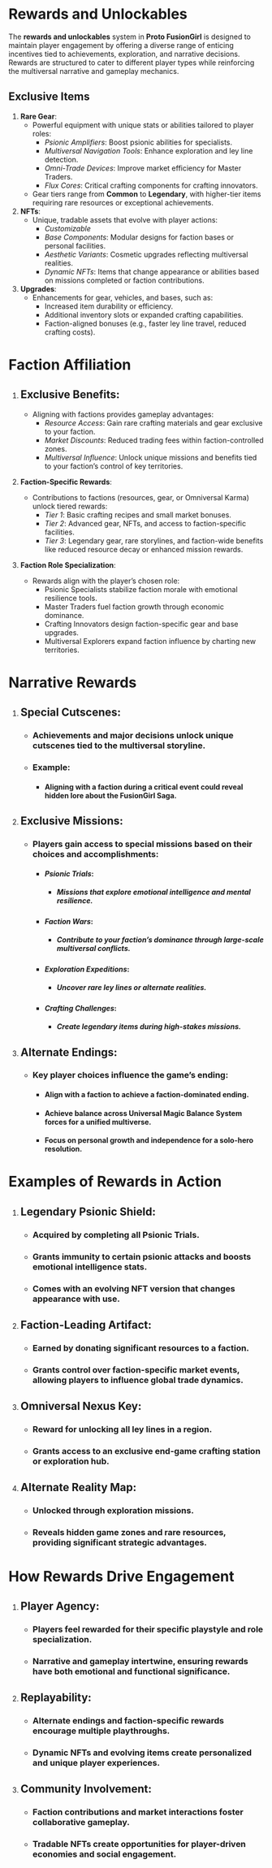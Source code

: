 # Rewards and Unlockables

The **rewards and unlockables** system in **Proto FusionGirl** is designed to maintain player engagement by offering a diverse range of enticing incentives tied to achievements, exploration, and narrative decisions. Rewards are structured to cater to different player types while reinforcing the multiversal narrative and gameplay mechanics.

## Exclusive Items

1. **Rare Gear**:  
   * Powerful equipment with unique stats or abilities tailored to player roles:  
     * *Psionic Amplifiers*: Boost psionic abilities for specialists.  
     * *Multiversal Navigation Tools*: Enhance exploration and ley line detection.  
     * *Omni-Trade Devices*: Improve market efficiency for Master Traders.  
     * *Flux Cores*: Critical crafting components for crafting innovators.  
   * Gear tiers range from **Common** to **Legendary**, with higher-tier items requiring rare resources or exceptional achievements.  
2. **NFTs**:  
   * Unique, tradable assets that evolve with player actions:  
     * *Customizable*   
     * *Base Components*: Modular designs for faction bases or personal facilities.  
     * *Aesthetic Variants*: Cosmetic upgrades reflecting multiversal realities.  
     * *Dynamic NFTs*: Items that change appearance or abilities based on missions completed or faction contributions.  
3. **Upgrades**:  
   * Enhancements for gear, vehicles, and bases, such as:  
     * Increased item durability or efficiency.  
     * Additional inventory slots or expanded crafting capabilities.  
     * Faction-aligned bonuses (e.g., faster ley line travel, reduced crafting costs).

# Faction Affiliation

1. ## Exclusive Benefits:

   * Aligning with factions provides gameplay advantages:  
     * *Resource Access*: Gain rare crafting materials and gear exclusive to your faction.  
     * *Market Discounts*: Reduced trading fees within faction-controlled zones.  
     * *Multiversal Influence*: Unlock unique missions and benefits tied to your faction’s control of key territories.  
2. **Faction-Specific Rewards**:  
   * Contributions to factions (resources, gear, or Omniversal Karma) unlock tiered rewards:  
     * *Tier 1*: Basic crafting recipes and small market bonuses.  
     * *Tier 2*: Advanced gear, NFTs, and access to faction-specific facilities.  
     * *Tier 3*: Legendary gear, rare storylines, and faction-wide benefits like reduced resource decay or enhanced mission rewards.  
3. **Faction Role Specialization**:  
   * Rewards align with the player’s chosen role:  
     * Psionic Specialists stabilize faction morale with emotional resilience tools.  
     * Master Traders fuel faction growth through economic dominance.  
     * Crafting Innovators design faction-specific gear and base upgrades.  
     * Multiversal Explorers expand faction influence by charting new territories.

# Narrative Rewards

1. ## **Special Cutscenes**:

   * ### Achievements and major decisions unlock unique cutscenes tied to the multiversal storyline.

   * ### Example: 

     * #### Aligning with a faction during a critical event could reveal hidden lore about the FusionGirl Saga.

2. ## **Exclusive Missions**:

   * ### Players gain access to special missions based on their choices and accomplishments:

     * #### *Psionic Trials*: 

       * ##### Missions that explore emotional intelligence and mental resilience.

     * #### *Faction Wars*: 

       * ##### Contribute to your faction’s dominance through large-scale multiversal conflicts.

     * #### *Exploration Expeditions*: 

       * ##### Uncover rare ley lines or alternate realities.

     * #### *Crafting Challenges*: 

       * ##### Create legendary items during high-stakes missions.

3. ## **Alternate Endings**:

   * ### Key player choices influence the game’s ending:

     * #### Align with a faction to achieve a faction-dominated ending.

     * #### Achieve balance across Universal Magic Balance System forces for a unified multiverse.

     * #### Focus on personal growth and independence for a solo-hero resolution.

# Examples of Rewards in Action

1. ## **Legendary Psionic Shield**:

   * ### Acquired by completing all Psionic Trials.

   * ### Grants immunity to certain psionic attacks and boosts emotional intelligence stats.

   * ### Comes with an evolving NFT version that changes appearance with use.

2. ## **Faction-Leading Artifact**:

   * ### Earned by donating significant resources to a faction.

   * ### Grants control over faction-specific market events, allowing players to influence global trade dynamics.

3. ## **Omniversal Nexus Key**:

   * ### Reward for unlocking all ley lines in a region.

   * ### Grants access to an exclusive end-game crafting station or exploration hub.

4. ## **Alternate Reality Map**:

   * ### Unlocked through exploration missions.

   * ### Reveals hidden game zones and rare resources, providing significant strategic advantages.

# How Rewards Drive Engagement

1. ## **Player Agency**:

   * ### Players feel rewarded for their specific playstyle and role specialization.

   * ### Narrative and gameplay intertwine, ensuring rewards have both emotional and functional significance.

2. ## **Replayability**:

   * ### Alternate endings and faction-specific rewards encourage multiple playthroughs.

   * ### Dynamic NFTs and evolving items create personalized and unique player experiences.

3. ## **Community Involvement**:

   * ### Faction contributions and market interactions foster collaborative gameplay.

   * ### Tradable NFTs create opportunities for player-driven economies and social engagement.

